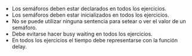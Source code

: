 - Los semáforos deben estar declarados en todos los ejercicios.
- Los semáforos deben estar inicializados en todos los ejercicios.
- No se puede utilizar ninguna sentencia para setear o ver el valor de un semáforo.
- Debe evitarse hacer busy waiting en todos los ejercicios.
- En todos los ejercicios el tiempo debe representarse con la función delay.